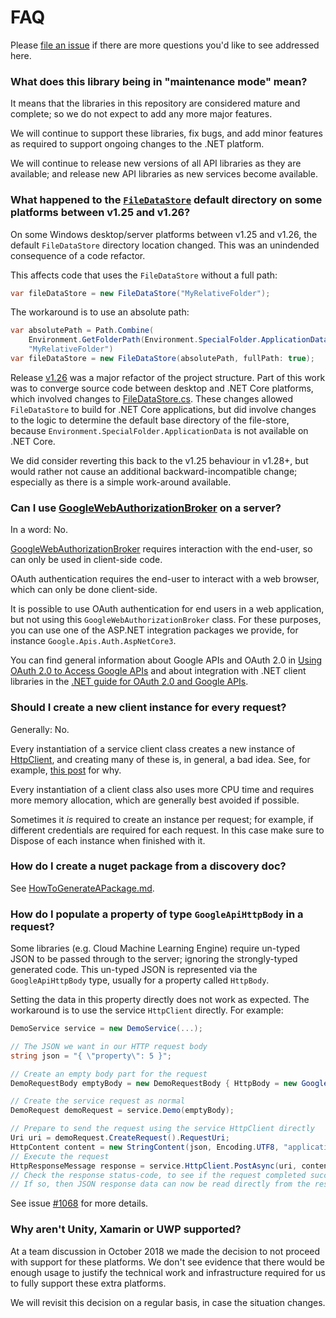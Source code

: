 # FAQ

Please [file an issue](https://github.com/googleapis/google-api-dotnet-client/issues/new) if there are more questions you'd like to see addressed here.

### What does this library being in "maintenance mode" mean?

It means that the libraries in this repository are considered mature and complete; so we do not expect to add any more major features.

We will continue to support these libraries, fix bugs, and add minor features as required to support ongoing changes to the .NET platform.

We will continue to release new versions of all API libraries as they are available; and release new API libraries as new services become available.

### What happened to the [`FileDataStore`](https://github.com/googleapis/google-api-dotnet-client/blob/main/Src/Support/Google.Apis/Util/Store/FileDataStore.cs) default directory on some platforms between v1.25 and v1.26?

On some Windows desktop/server platforms between v1.25 and v1.26, the default `FileDataStore` directory location changed. This was an unindended consequence of a code refactor.

This affects code that uses the `FileDataStore` without a full path:

```C#
var fileDataStore = new FileDataStore("MyRelativeFolder");
```

The workaround is to use an absolute path:
```C#
var absolutePath = Path.Combine(
    Environment.GetFolderPath(Environment.SpecialFolder.ApplicationData),
    "MyRelativeFolder")
var fileDataStore = new FileDataStore(absolutePath, fullPath: true);
```

Release [v1.26](https://github.com/googleapis/google-api-dotnet-client/releases/tag/v1.26.2) was a major refactor of the project structure. Part of this work was to converge source code between desktop and .NET Core platforms, which involved changes to [FileDataStore.cs](https://github.com/googleapis/google-api-dotnet-client/blob/main/Src/Support/Google.Apis/Util/Store/FileDataStore.cs). These changes allowed `FileDataStore` to build for .NET Core applications, but did involve changes to the logic to determine the default base directory of the file-store, because `Environment.SpecialFolder.ApplicationData` is not available on .NET Core.

We did consider reverting this back to the v1.25 behaviour in v1.28+, but would rather not cause an additional backward-incompatible change; especially as there is a simple work-around available. 

### Can I use [GoogleWebAuthorizationBroker](https://github.com/googleapis/google-api-dotnet-client/blob/main/Src/Support/Google.Apis.Auth/OAuth2/GoogleWebAuthorizationBroker.cs) on a server?

In a word: No.

[GoogleWebAuthorizationBroker](https://github.com/googleapis/google-api-dotnet-client/blob/main/Src/Support/Google.Apis.Auth/OAuth2/GoogleWebAuthorizationBroker.cs) requires interaction with the end-user, so can only be used in client-side code.

OAuth authentication requires the end-user to interact with a web browser, which can only be done client-side.

It is possible to use OAuth authentication for end users in a web application, but not using this `GoogleWebAuthorizationBroker` class.
For these purposes, you can use one of the ASP.NET integration packages we provide, for instance `Google.Apis.Auth.AspNetCore3`.

You can find general information about Google APIs and OAuth 2.0 in 
[Using OAuth 2.0 to Access Google APIs](https://developers.google.com/identity/protocols/oauth2) and about integration
with .NET client libraries in the [.NET guide for OAuth 2.0 and Google APIs](https://developers.google.com/api-client-library/dotnet/guide/aaa_oauth).

### Should I create a new client instance for every request?

Generally: No.

Every instantiation of a service client class creates a new instance of
[HttpClient](https://msdn.microsoft.com/en-us/library/system.net.http.httpclient(v=vs.118).aspx),
and creating many of these is, in general, a bad idea. See, for example,
[this post](https://aspnetmonsters.com/2016/08/2016-08-27-httpclientwrong/) for why.

Every instantiation of a client class also uses more CPU time and requires more memory allocation,
which are generally best avoided if possible.

Sometimes it *is* required to create an instance per request; for example, if different
credentials are required for each request.
In this case make sure to Dispose of each instance when finished with it.

### How do I create a nuget package from a discovery doc?

See [HowToGenerateAPackage.md](HowToGenerateAPackage.md).

### How do I populate a property of type `GoogleApiHttpBody` in a request?

Some libraries (e.g. Cloud Machine Learning Engine) require un-typed
JSON to be passed through to the server; ignoring the strongly-typed
generated code. This un-typed JSON is represented via the `GoogleApiHttpBody`
type, usually for a property called `HttpBody`.

Setting the data in this property directly does not work as
expected. The workaround is to use the service `HttpClient` directly. For example:

```csharp
DemoService service = new DemoService(...);

// The JSON we want in our HTTP request body
string json = "{ \"property\": 5 }";

// Create an empty body part for the request
DemoRequestBody emptyBody = new DemoRequestBody { HttpBody = new GoogleApiHttpBody() };

// Create the service request as normal
DemoRequest demoRequest = service.Demo(emptyBody);

// Prepare to send the request using the service HttpClient directly
Uri uri = demoRequest.CreateRequest().RequestUri;
HttpContent content = new StringContent(json, Encoding.UTF8, "application/json");
// Execute the request
HttpResponseMessage response = service.HttpClient.PostAsync(uri, content).Result;
// Check the response status-code, to see if the request completed successfully.
// If so, then JSON response data can now be read directly from the response
```

See issue [#1068](https://github.com/googleapis/google-api-dotnet-client/issues/1068) for more details.

### Why aren't Unity, Xamarin or UWP supported?

At a team discussion in October 2018 we made the decision to not proceed with support for these platforms.
We don't see evidence that there would be enough usage to justify the technical work and
infrastructure required for us to fully support these extra platforms.

We will revisit this decision on a regular basis, in case the situation changes.
